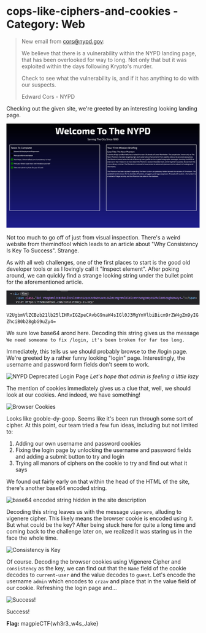 # cops-like-ciphers-and-cookies - Category: Web

>New email from cors@nypd.gov:
>
>We believe that there is a vulnerability within the NYPD landing page, that has been overlooked for way to long. Not only that but it was exploited within the days following Krypto's murder.
>
>Check to see what the vulnerability is, and if it has anything to do with our suspects.
>
>Edward Cors - NYPD

Checking out the given site, we're greeted by an interesting looking landing page.

![Welcome To The NYPD Website](img/Landing_Page.png)

Not too much to go off of just from visual inspection. There's a weird website from themindfool which leads to an article about "Why Consistency Is Key To Success". Strange.

As with all web challenges, one of the first places to start is the good old developer tools or as I lovingly call it "Inspect element". After poking around, we can quickly find a strange looking string under the bullet point for the aforementioned article.

![Using inspect element to find the first clue](img/Inspect_Element_1.png)

```V2UgbmVlZCBzb21lb25lIHRvIGZpeCAvbG9naW4sIGl0J3MgYmVlbiBicm9rZW4gZm9yIGZhciB0b28gbG9uZy4=```

We sure love base64 arond here. Decoding this string gives us the message ```We need someone to fix /login, it's been broken for far too long.```

Immediately, this tells us we should probably browse to the /login page. We're greeted by a rather funny looking "login" page. Interestingly, the username and password form fields don't seem to work.

![NYPD Deprecated Login Page](img/Login_Page.png)
*Let's hope that admin is feeling a little lazy*

The mention of cookies immediately gives us a clue that, well, we should look at our cookies. And indeed, we have something!

![Browser Cookies](img/Cookies_1.png)

Looks like gooble-dy-goop. Seems like it's been run through some sort of cipher. At this point, our team tried a few fun ideas, including but not limited to:

1. Adding our own username and password cookies
2. Fixing the login page by unlocking the username and password fields and adding a submit button to try and login
3. Trying all manors of ciphers on the cookie to try and find out what it says

We found out fairly early on that within the head of the HTML of the site, there's another base64 encoded string.

![base64 encoded string hidden in the site description](img/Inspect_Element_2.png)

Decoding this string leaves us with the message ```vigenere```, alluding to vigenere cipher. This likely means the browser cookie is encoded using it. But what could be the key? After being stuck here for quite a long time and coming back to the challenge later on, we realized it was staring us in the face the whole time.

![Consistency is Key](img/consistency-is-key.png)

Of course. Decoding the browser cookies using Vigenere Cipher and ```consistency``` as the key, we can find out that the ```Name``` field of the cookie decodes to ```current-user``` and the value decodes to ```guest```. Let's encode the username ```admin``` which encodes to ```crzav``` and place that in the value field of our cookie. Refreshing the login page and...

![Success!](img/success.png)

Success!

**Flag:** magpieCTF{wh3r3_w4s_Jake}